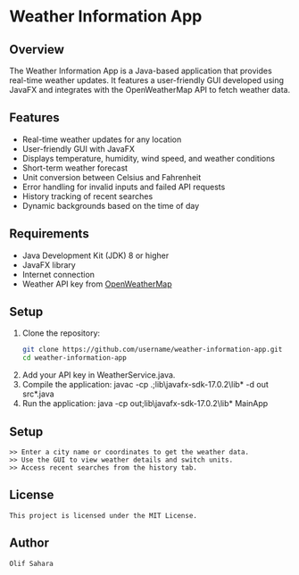 # Weather Information App

## Overview
The Weather Information App is a Java-based application that provides real-time weather updates.
It features a user-friendly GUI developed using JavaFX and integrates with the OpenWeatherMap API to fetch weather data.

## Features
- Real-time weather updates for any location
- User-friendly GUI with JavaFX
- Displays temperature, humidity, wind speed, and weather conditions
- Short-term weather forecast
- Unit conversion between Celsius and Fahrenheit
- Error handling for invalid inputs and failed API requests
- History tracking of recent searches
- Dynamic backgrounds based on the time of day

## Requirements
- Java Development Kit (JDK) 8 or higher
- JavaFX library
- Internet connection
- Weather API key from [OpenWeatherMap](https://openweathermap.org/)

## Setup
1. Clone the repository:
   ```bash
   git clone https://github.com/username/weather-information-app.git
   cd weather-information-app
2. Add your API key in WeatherService.java.
3. Compile the application:
	javac -cp .;lib\javafx-sdk-17.0.2\lib\* -d out src\*.java
4. Run the application:
	java -cp out;lib\javafx-sdk-17.0.2\lib\* MainApp


## Setup
	>> Enter a city name or coordinates to get the weather data.
	>> Use the GUI to view weather details and switch units.
	>> Access recent searches from the history tab.
	
## License
	This project is licensed under the MIT License.


## Author
	Olif Sahara

